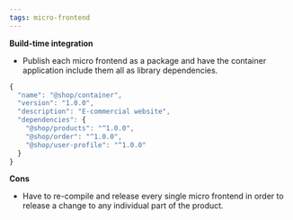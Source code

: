 ```yaml
---
tags: micro-frontend
---
```


**Build-time integration**
-    Publish each micro frontend as a package and have the container application include them all as library dependencies.

``` javascript
{
  "name": "@shop/container",
  "version": "1.0.0",
  "description": "E-commercial website",
  "dependencies": {
    "@shop/products": "^1.0.0",
    "@shop/order": "^1.0.0",
    "@shop/user-profile": "^1.0.0"
  }
}
```

**Cons**
-    Have to re-compile and release every single micro frontend in order to release a change to any individual part of the product.